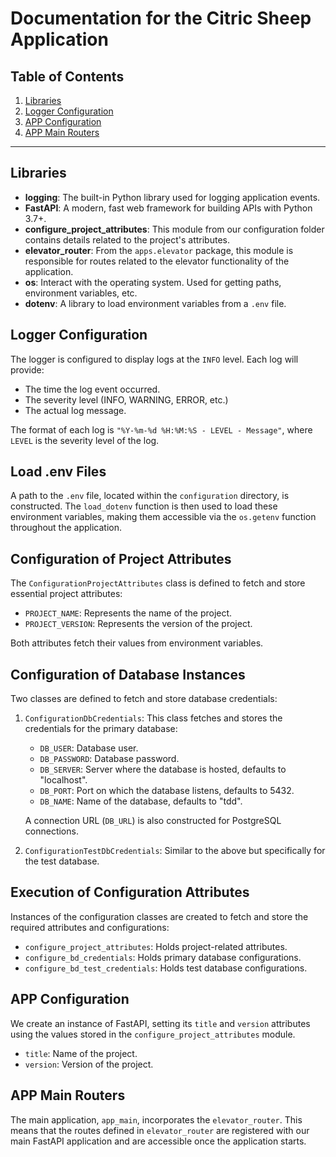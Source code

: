 # Documentation for the Citric Sheep Application

## Table of Contents

1. [Libraries](#libraries)
2. [Logger Configuration](#logger-configuration)
3. [APP Configuration](#app-configuration)
4. [APP Main Routers](#app-main-routers)

---

## Libraries

- **logging**: The built-in Python library used for logging application events.
- **FastAPI**: A modern, fast web framework for building APIs with Python 3.7+. 
- **configure_project_attributes**: This module from our configuration folder contains details related to the project's attributes.
- **elevator_router**: From the `apps.elevator` package, this module is responsible for routes related to the elevator functionality of the application.
- **os**: Interact with the operating system. Used for getting paths, environment variables, etc.
- **dotenv**: A library to load environment variables from a `.env` file.

## Logger Configuration

The logger is configured to display logs at the `INFO` level. Each log will provide:
- The time the log event occurred.
- The severity level (INFO, WARNING, ERROR, etc.)
- The actual log message.

The format of each log is `"%Y-%m-%d %H:%M:%S - LEVEL - Message"`, where `LEVEL` is the severity level of the log.

## Load .env Files

A path to the `.env` file, located within the `configuration` directory, is constructed. The `load_dotenv` function is then used to load these environment variables, making them accessible via the `os.getenv` function throughout the application.

## Configuration of Project Attributes

The `ConfigurationProjectAttributes` class is defined to fetch and store essential project attributes:

- `PROJECT_NAME`: Represents the name of the project.
- `PROJECT_VERSION`: Represents the version of the project.

Both attributes fetch their values from environment variables.

## Configuration of Database Instances

Two classes are defined to fetch and store database credentials:

1. `ConfigurationDbCredentials`: This class fetches and stores the credentials for the primary database:
    - `DB_USER`: Database user.
    - `DB_PASSWORD`: Database password.
    - `DB_SERVER`: Server where the database is hosted, defaults to "localhost".
    - `DB_PORT`: Port on which the database listens, defaults to 5432.
    - `DB_NAME`: Name of the database, defaults to "tdd".

   A connection URL (`DB_URL`) is also constructed for PostgreSQL connections.

2. `ConfigurationTestDbCredentials`: Similar to the above but specifically for the test database.

## Execution of Configuration Attributes

Instances of the configuration classes are created to fetch and store the required attributes and configurations:

- `configure_project_attributes`: Holds project-related attributes.
- `configure_bd_credentials`: Holds primary database configurations.
- `configure_bd_test_credentials`: Holds test database configurations.

## APP Configuration

We create an instance of FastAPI, setting its `title` and `version` attributes using the values stored in the `configure_project_attributes` module. 

- `title`: Name of the project.
- `version`: Version of the project.

## APP Main Routers

The main application, `app_main`, incorporates the `elevator_router`. This means that the routes defined in `elevator_router` are registered with our main FastAPI application and are accessible once the application starts.
